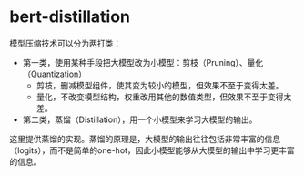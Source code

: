 # bert-distillation

模型压缩技术可以分为两打类：
- 第一类，使用某种手段把大模型改为小模型：剪枝（Pruning）、量化（Quantization）
    - 剪枝，删减模型组件，使其变为较小的模型，但效果不至于变得太差。
    - 量化，不改变模型结构，权重改用其他的数值类型，但效果不至于变得太差。
- 第二类，蒸馏（Distillation），用一个小模型来学习大模型的输出。

这里提供蒸馏的实现。蒸馏的原理是，大模型的输出往往包括非常丰富的信息（logits），而不是简单的one-hot，因此小模型能够从大模型的输出中学习更丰富的信息。
